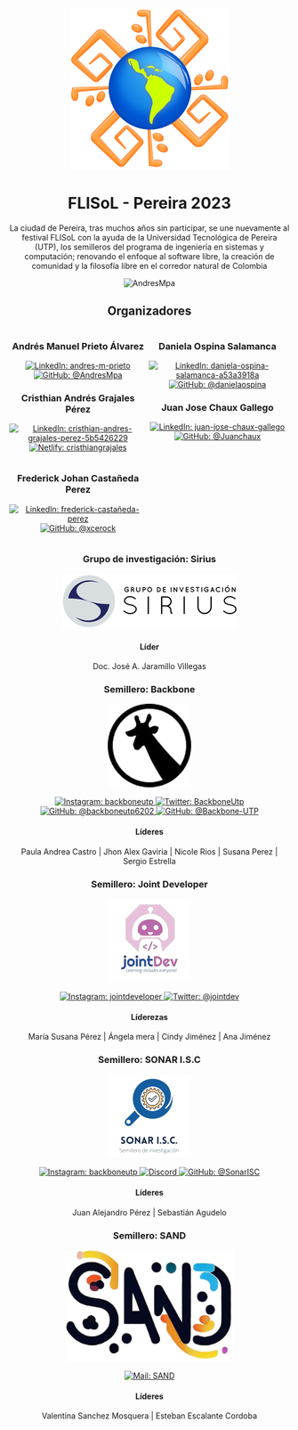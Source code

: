 <div align="center">

![Logo FLISoL](./.assets/FLISoL-logo.png)

# FLISoL - Pereira 2023

La ciudad de Pereira, tras muchos años sin participar, se une nuevamente al festival FLISoL con la ayuda de la Universidad Tecnológica de Pereira (UTP), los semilleros del programa de ingeniería en sistemas y computación; renovando el enfoque al software libre, la creación de comunidad y la filosofía libre en el corredor natural de Colombia

<p>
  <img
    src="https://komarev.com/ghpvc/?username=FILSoL-Pereira&label=Profile%20views&color=0cce00&style=for-the-badge"
    alt="AndresMpa"
  />
</p>

</div>

<div align="center">

## Organizadores

</div>

<div style="display: inline-block; width: 49%; vertical-align: top;">

  <h3 align="center">
    Andrés Manuel Prieto Álvarez
  </h3>

  <p align="center">
    <a href="https://www.linkedin.com/in/andres-m-prieto/" target="blank">
      <img
        src="https://img.shields.io/badge/-linkedin-blue?style=for-the-badge&logo=linkedin"
        alt="LinkedIn: andres-m-prieto"
      />
    </a>
    <a href="https://github.com/AndresMpa" target="blank">
      <img
        src="https://img.shields.io/badge/-github-black?style=for-the-badge&logo=GitHub"
        alt="GitHub: @AndresMpa"
      />
    </a>
  </p>

  <h3 align="center">
    Cristhian Andrés Grajales Pérez 
  </h3>

  <p align="center">
    <a href="https://www.linkedin.com/in/cristhian-andres-grajales-perez-5b5426229/" target="blank">
      <img
        src="https://img.shields.io/badge/-linkedin-blue?style=for-the-badge&logo=linkedin"
        alt="LinkedIn: cristhian-andres-grajales-perez-5b5426229"
      />
    </a>
    <a href="https://cristhiangrajales.netlify.app/" target="blank">
      <img
        src="https://img.shields.io/badge/-netlify-black?style=for-the-badge&logo=Netlify"
        alt="Netlify: cristhiangrajales"
      />
    </a>
  </p>
</div>

<div style="display: inline-block; width: 49%; vertical-align: top;">

  <h3 align="center">
    Daniela Ospina Salamanca
  </h3>

  <p align="center">
    <a href="https://www.linkedin.com/in/daniela-ospina-salamanca-a53a3918a/" target="blank">
      <img
        src="https://img.shields.io/badge/-linkedin-blue?style=for-the-badge&logo=linkedin"
        alt="LinkedIn: daniela-ospina-salamanca-a53a3918a"
      />
    </a>
    <a href="https://github.com/danielaospina" target="blank">
      <img
        src="https://img.shields.io/badge/-github-black?style=for-the-badge&logo=GitHub"
        alt="GitHub: @danielaospina"
      />
    </a>
  </p>

  <h3 align="center">
    Juan Jose Chaux Gallego
  </h3>

  <p align="center">
    <a href="https://www.linkedin.com/in/juan-jose-chaux-gallego" target="blank">
      <img
        src="https://img.shields.io/badge/-linkedin-blue?style=for-the-badge&logo=linkedin"
        alt="LinkedIn: juan-jose-chaux-gallego"
      />
    </a>
    <a href="https://github.com/Juanchaux" target="blank">
      <img
        src="https://img.shields.io/badge/-github-black?style=for-the-badge&logo=GitHub"
        alt="GitHub: @Juanchaux"
      />
    </a>
  </p>
</div>

</div>

<div style="display: inline-block; width: 49%; vertical-align: top;">

  <h3 align="center">
    Frederick Johan Castañeda Perez
  </h3>

  <p align="center">
    <a href="https://www.linkedin.com/in/frederick-castañeda-perez/" target="blank">
      <img
        src="https://img.shields.io/badge/-linkedin-blue?style=for-the-badge&logo=linkedin"
        alt="LinkedIn: frederick-castañeda-perez"
      />
    </a>
    <a href="https://github.com/xcerock" target="blank">
      <img
        src="https://img.shields.io/badge/-github-black?style=for-the-badge&logo=GitHub"
        alt="GitHub: @xcerock"
      />
    </a>
  </p>
</div>

<div align="center">

### Grupo de investigación: Sirius

![Sirius](./.assets/sirius_black_long.png)

#### Líder

Doc. José A. Jaramillo Villegas

</div>

<div align="center">

### Semillero: Backbone

![Backbone](./.assets/backbone.png)

<p>
  <a href="https://www.instagram.com/backboneutp/" target="blank">
    <img
      src="https://img.shields.io/badge/-instagram-pink?style=for-the-badge&logo=instagram"
      alt="Instagram: backboneutp"
    />
  </a>
  <a href="https://twitter.com/BackboneUtp" target="blank">
    <img
      src="https://img.shields.io/badge/-twitter-blue?style=for-the-badge&logo=twitter"
      alt="Twitter: BackboneUtp"
    />
  </a>
  <a href="https://www.youtube.com/@backboneutp6202" target="blank">
    <img
      src="https://img.shields.io/badge/-youtube-red?style=for-the-badge&logo=youtube"
      alt="GitHub: @backboneutp6202"
    />
  </a>
  <a href="https://github.com/Backbone-UTP" target="blank">
    <img
      src="https://img.shields.io/badge/-github-black?style=for-the-badge&logo=GitHub"
      alt="GitHub: @Backbone-UTP"
    />
  </a>
</p>

#### Líderes

Paula Andrea Castro |
Jhon Alex Gaviria |
Nicole Rios |
Susana Perez |
Sergio Estrella

</div>

<div align="center">

### Semillero: Joint Developer

![Joint Developer](./.assets/joint.png)

<p>
  <a href="https://instagram.com/jointdeveloper?igshid=ZDdkNTZiNTM=" target="blank">
    <img
      src="https://img.shields.io/badge/-instagram-pink?style=for-the-badge&logo=instagram"
      alt="Instagram: jointdeveloper"
    />
  </a>
  <a href="https://twitter.com/jointdev?t=tKkRwHhqBU4ZD4K8QRCuAg&s=09" target="blank">
    <img
      src="https://img.shields.io/badge/-twitter-blue?style=for-the-badge&logo=twitter"
      alt="Twitter: @jointdev"
    />
  </a>
</p>

#### Líderezas

María Susana Pérez |
Ángela mera |
Cindy Jiménez |
Ana Jiménez

</div>

<div align="center">

### Semillero: SONAR I.S.C

![Sonar ISC](./.assets/sonar.png)

<p>
  <a href="https://www.instagram.com/sonar_utp/" target="blank">
    <img
      src="https://img.shields.io/badge/-instagram-pink?style=for-the-badge&logo=instagram"
      alt="Instagram: backboneutp"
    />
  </a>
  <a href="https://discord.gg/H6qZQxKET7" target="blank">
    <img
      src="https://img.shields.io/badge/-discord-darkgray?style=for-the-badge&logo=discord"
      alt="Discord"
    />
  </a>
  <a href="https://github.com/SonarISC" target="blank">
    <img
      src="https://img.shields.io/badge/-github-black?style=for-the-badge&logo=GitHub"
      alt="GitHub: @SonarISC"
    />
  </a>
</p>

#### Líderes

Juan Alejandro Pérez |
Sebastián Agudelo

</div>

<div align="center">

### Semillero: SAND

![SAND](./.assets/sand.png)

<p>
  <a href="mailto:Semillero.sandutp@gmail.com" target="blank">
    <img
      src="https://img.shields.io/badge/-linux-black?style=for-the-badge&logo=Linux"
      alt="Mail: SAND"
    />
  </a>
</p>

#### Líderes

Valentina Sanchez Mosquera |
Esteban Escalante Cordoba

</div>
